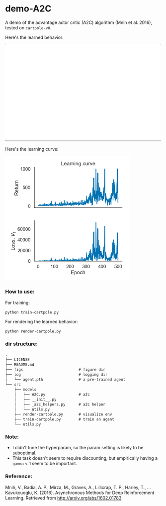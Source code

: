 # demo-A2C

A demo of the advantage actor critic (A2C) algorithm (Mnih et al. 2016), tested on `cartpole-v0`. 

Here's the learned behavior: 

<img src="https://github.com/qihongl/demo-advantage-actor-critic/blob/master/figs/render.gif" width=500>

Here's the learning curve: 

<img src="https://github.com/qihongl/demo-advantage-actor-critic/blob/master/figs/lc.png" width=400>


### How to use: 

For training: 
```
python train-cartpole.py
```

For rendering the learned behavior:
```
python render-cartpole.py
```

### dir structure: 
```
.
├── LICENSE
├── README.md
├── figs                         # figure dir
├── log                          # logging dir 
│   └── agent.pth                # a pre-trained agent
└── src
    ├── models
    │   ├── A2C.py               # a2c
    │   ├── __init__.py
    │   ├── _a2c_helpers.py      # a2c helper 
    │   └── utils.py
    ├── render-cartpole.py       # visualize env 
    ├── train-cartpole.py        # train an agent
    └── utils.py

```

### Note: 

- I didn't tune the hyperparam, so the param setting is likely to be suboptimal. 
- This task doesn't seem to require discounting, but empirically having a `gamma` < 1 seem to be important.

### Reference: 

Mnih, V., Badia, A. P., Mirza, M., Graves, A., Lillicrap, T. P., Harley, T., … Kavukcuoglu, K. (2016). Asynchronous Methods for Deep Reinforcement Learning. Retrieved from http://arxiv.org/abs/1602.01783

